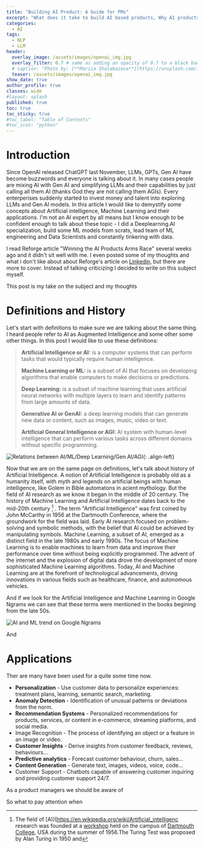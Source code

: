 ```yaml
---
title: "Building AI Product: A Guide for PMs"
excerpt: "What does it take to build AI based products, Why AI products Fails and How to build AI based products"
categories:
  - AI
tags:
  - NLP
  - LLM
header:
  overlay_image: /assets/images/openai_img.jpg
  overlay_filter: 0.7 # same as adding an opacity of 0.7 to a black background
  # caption: "Photo by: [**Mariia Shalabaieva**](https://unsplash.com/it/@maria_shalabaieva?utm_source=unsplash&utm_medium=referral&utm_content=creditCopyText) on [**Unsplash**](https://unsplash.com/photos/nYSdjVD2ayo?utm_source=unsplash&utm_medium=referral&utm_content=creditCopyText)"
  teaser: /assets/images/openai_img.jpg
show_date: true
author_profile: true
classes: wide
#layout: splash
published: true
toc: true
toc_sticky: true
#toc_label: "Table of Contexts"
#toc_icon: "python"  
---
```




# Introduction

Since OpenAI released ChatGPT last November, LLMs, GPTs, Gen AI have become buzzwords and everyone is talking about it.  In many cases people are mixing AI with Gen AI and simplifying LLMs and their capabilities by just calling all them AI (thanks God they are not calling them AGIs). Every enterperises suddenly started to invest money and talent into exploring LLMs and Gen AI models. In this article I would like to demystify some concepts about Artificial intelligence, Machine Learning and their applications. I'm not an AI expert by all means but I know enough to be confident enough to talk about these topic - I did a Deeplearning.AI specialization, build some ML models from scrats, lead team of ML engineering and Data Scientists and constantly tinkering with data. 

I read Reforge article "Winning the AI Products Arms Race" several weeks ago and it didn't sit well with me. I even posted some of my thoughts and what i don't like about about Reforge's article on [Linkedin](https://www.linkedin.com/posts/artkreimer_how-to-build-ai-products-people-want-reforge-activity-7071833109175926785-Ziez?utm_source=share&utm_medium=member_desktop), but there are more to cover. Instead of talking criticizing I decided to write on this subject myself.  

This post is my take on the subject and my thoughts 

# Definitions and History

Let's start with definitions to make sure we are talking about the same thing. I heard people refer to AI as Augmented Intelligence and some other some other things. In this post I would like to use these definitions: 

>  **Artificial Intelligence or AI:** is a computer systems that can perform tasks that would typically require human intelligence.
>
> **Machine Learning or ML:** is a subset of AI that focuses on developing algorithms that enable computers to make decisions or predictions.
>
> **Deep Learning:** is a subset of machine learning that uses artificial neural networks with multiple layers to learn and identify patterns from large amounts of data.
>
> **Generative AI or GenAI:** a deep learning models that can generate new data or content, such as images, music, video or text.
>
> **Artificial General Intelligence or AGI:** AI system with human-level intelligence that can perform various tasks across different domains without specific programming. 

![Relations between AI/ML/Deep Learning/Gen AI/AGI](/Users/artiom/Documents/kredar.github.io/assets/images/ai_definitions.jpg){: .align-left}

 



Now that we are on the same page on definitions, let's talk about history of Artificial Intelligence. A notion of Artificial Intelligence is probably old as a humanity itself, with myth and legends on artificial beings with human intelligence, like Golem in Bible automatons in acient mythology. But the field of AI research as we know it began in the middle of 20 century.    The history of Machine Learning and Artificial Intelligence dates back to the mid-20th century [^1] . The term "Artificial Intelligence" was first coined by John McCarthy in 1956 at the Dartmouth Conference, where the groundwork for the field was laid. Early AI research focused on problem-solving and symbolic methods, with the belief that AI could be achieved by manipulating symbols. Machine Learning, a subset of AI, emerged as a distinct field in the late 1980s and early 1990s. The focus of Machine Learning is to enable machines to learn from data and improve their performance over time without being explicitly programmed. The advent of the internet and the explosion of digital data drove the development of more sophisticated Machine Learning algorithms. Today, AI and Machine Learning are at the forefront of technological advancements, driving innovations in various fields such as healthcare, finance, and autonomous vehicles.



And if we look for the Artificial Intelligence and Machine Learning in Google Ngrams we can see that these terms were mentioned in the books begining from the late 50s. 

![AI and ML trend on Google Ngrams](/Users/artiom/Documents/kredar.github.io/assets/images/aiml_google_ngrams.jpg)

And 



# Applications

Ther are many  have been used for a quite some time now. 

- **Personalization** - Use customer data to personalize experiences: treatment plans, learning, semantic search, marketing.
- **Anomaly Detection** - Identification of unusual patterns or deviations from the norm.
- **Recommendation Systems** - Personalized recommendations for products, services, or content in e-commerce, streaming platforms, and social media.
- Image Recognition - The process of identifying an object or a feature in an image or video.
- **Customer Insights** - Derive insights from customer feedback, reviews, behaviours…
- **Predictive analytics** - Forecast customer behaviour, churn, sales…
- **Content Generation** - Generate text, images, videos, voice, code…
- Customer Support - Chatbots capable of answering customer inquiring and providing customer support 24/7.



As a product managers we should be aware of 





So what to pay attention when







[^1]: The field of [AI](https://en.wikipedia.org/wiki/Artificial_intelligenc research was founded at a [workshop](https://en.wikipedia.org/wiki/Dartmouth_workshop) held on the campus of [Dartmouth College](https://en.wikipedia.org/wiki/Dartmouth_College), USA during the summer of 1956.The Turing Test was proposed by Alan Turing in 1950 and  